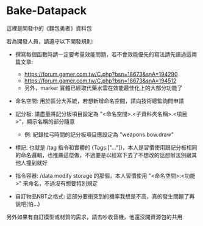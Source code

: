 # Bake-Datapack

這裡是開發中的《麵包勇者》資料包

若為開發人員，請遵守以下開發規則:

* 撰寫每個函數時請一定要考量效能問題，若不會效能優先的寫法請先讀過這兩篇文章:
  * https://forum.gamer.com.tw/C.php?bsn=18673&snA=194290
  * https://forum.gamer.com.tw/C.php?bsn=18673&snA=194512
  * 另外，marker 實體已經取代藥水雲在效能最佳化上的大部分功能了
  
* 命名空間: 用於區分大系統，若想新增命名空間，請向技術總監詢問申請

* 記分板: 請盡量將記分板項目設定為 "<命名空間>.<子資料夾名稱>.<項目>"，顯示名稱的部分隨意

  * 例: 紀錄拉弓時間的記分板項目應設定為 "weapons.bow.draw"
 
* 標記: 也就是 /tag 指令和實體的 {Tags:["..."]}，本人是習慣使用跟記分板相同的命名邏輯，也推薦這麼做，不過要是以經寫下去了不想改的話想辦法別跟其他人撞到就好

* 指令容器: /data modify storage 的那個，本人習慣使用 "<命名空間>:<功能>" 來命名，不過沒有想要特別規定

* 自訂物品NBT之格式: 這部分要衝突到的機率我想是不高，真的發生問題了再說吧(怕...)

另外如果有自訂模型或材質的需求，請去吵收音機，他還沒開資源包的共用
